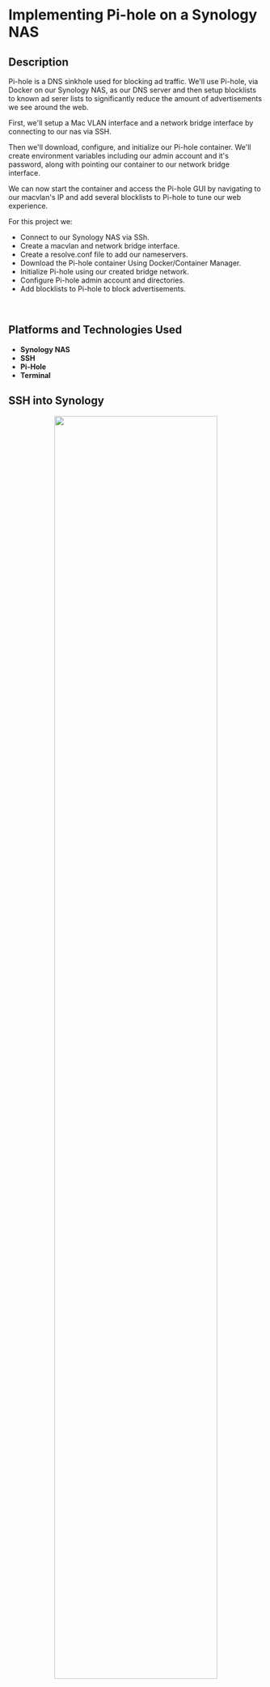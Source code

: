 <h1>Implementing Pi-hole on a Synology NAS</h1>


<h2>Description</h2>
Pi-hole is a DNS sinkhole used for blocking ad traffic. We'll use Pi-hole, via Docker on our Synology NAS, as our DNS server and then setup blocklists to known ad serer lists to significantly reduce the amount of advertisements we see around the web.

First, we'll setup a Mac VLAN interface and a network bridge interface by connecting to our nas via SSH.

Then we'll download, configure, and initialize our Pi-hole container. We'll create environment variables including our admin account and it's password, along with pointing our container to our network bridge interface.

We can now start the container and access the Pi-hole GUI by navigating to our macvlan's IP and add several blocklists to Pi-hole to tune our web experience.

For this project we:
<ul>
  <li>Connect to our Synology NAS via SSh.</li>
  <li>Create a macvlan and network bridge interface.</li>
  <li>Create a resolve.conf file to add our nameservers.</li>
  <li>Download the Pi-hole container Using Docker/Container Manager.</li>
  <li>Initialize Pi-hole using our created bridge network.</li>
  <li>Configure Pi-hole admin account and directories.</li>
  <li>Add blocklists to Pi-hole to block advertisements.</li>
</ul>
<br />


<h2>Platforms and Technologies Used</h2>

- <b>Synology NAS</b> 
- <b>SSH</b>
- <b>Pi-Hole</b>
- <b>Terminal</b>


<h2>SSH into Synology</h2>

<p align="center">
<img src="https://i.imgur.com/kopEyNp.jpeg" height="80%" width="80%"/>
<br />
  <h2>Creating macvlan interface:</h2>

<p align="center">
  <img src="https://i.imgur.com/c2YuI4R.jpeg" height="80%" width="80%"/>
<br />  
<h2>Creating a network bridge interface:</h2>

<p align="center">
  <img src="https://i.imgur.com/dnegpTp.jpeg" height="80%" width="80%"/>
<br />
<h2>Pi-hole running and blocking ads:</h2>

<p align="center">
  <img src="https://i.imgur.com/HgWHA4U.jpeg" height="80%" width="80%"/>
<br />

<!--
 ```diff
- text in red
+ text in green
! text in orange
# text in gray
@@ text in purple (and bold)@@
```
--!>
